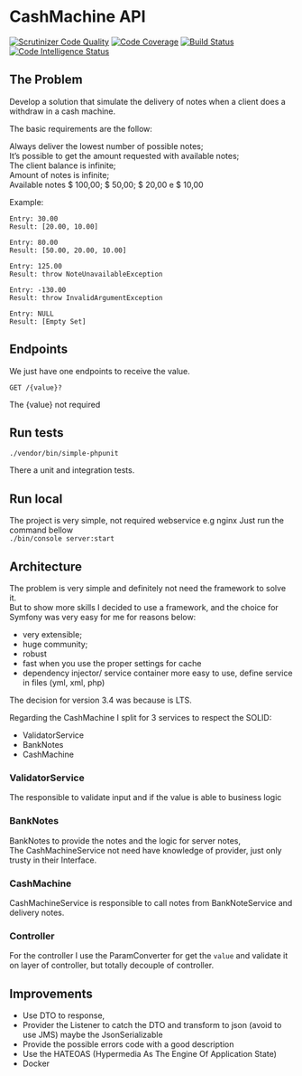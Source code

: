 CashMachine API
================
[![Scrutinizer Code Quality](https://scrutinizer-ci.com/g/felipegirotti/cashmachine/badges/quality-score.png?b=master)](https://scrutinizer-ci.com/g/felipegirotti/cashmachine/?branch=master)
[![Code Coverage](https://scrutinizer-ci.com/g/felipegirotti/cashmachine/badges/coverage.png?b=master)](https://scrutinizer-ci.com/g/felipegirotti/cashmachine/?branch=master)
[![Build Status](https://scrutinizer-ci.com/g/felipegirotti/cashmachine/badges/build.png?b=master)](https://scrutinizer-ci.com/g/felipegirotti/cashmachine/build-status/master)
[![Code Intelligence Status](https://scrutinizer-ci.com/g/felipegirotti/cashmachine/badges/code-intelligence.svg?b=master)](https://scrutinizer-ci.com/code-intelligence)
## The Problem
Develop a solution that simulate the delivery of notes when a client does a withdraw in a cash machine.

The basic requirements are the follow:

Always deliver the lowest number of possible notes;     
It’s possible to get the amount requested with available notes;     
The client balance is infinite;     
Amount of notes is infinite;        
Available notes $ 100,00; $ 50,00; $ 20,00 e $ 10,00        

Example:
```
Entry: 30.00
Result: [20.00, 10.00]

Entry: 80.00
Result: [50.00, 20.00, 10.00]

Entry: 125.00
Result: throw NoteUnavailableException

Entry: -130.00
Result: throw InvalidArgumentException

Entry: NULL
Result: [Empty Set]
```

## Endpoints

We just have one endpoints to receive the value.

`GET /{value}?` 

The {value} not required

## Run tests

`./vendor/bin/simple-phpunit`

There a unit and integration tests.

## Run local
The project is very simple, not required webservice e.g nginx
Just run the command bellow     
`./bin/console server:start`


## Architecture

The problem is very simple and definitely not need the framework to solve it.   
But to show more skills I decided to use a framework, and the choice for Symfony was very easy for me for reasons below: 
- very extensible;
- huge community;
- robust
- fast when you use the proper settings for cache
- dependency injector/ service container more easy to use, define service in files (yml, xml, php)

The decision for version 3.4 was because is LTS.

Regarding the CashMachine I split for 3 services to respect the SOLID:
- ValidatorService
- BankNotes
- CashMachine

### ValidatorService
The responsible to validate input and if the value is able to business logic

### BankNotes
BankNotes to provide the notes and the logic for server notes,      
The CashMachineService not need have knowledge of provider, just only trusty in their Interface.

### CashMachine
CashMachineService is responsible to call notes from BankNoteService and delivery notes.

### Controller
For the controller I use the ParamConverter for get the `value` and validate it on layer of controller, 
but totally decouple of controller.


## Improvements

- Use DTO to response,
- Provider the Listener to catch the DTO and transform to json (avoid to use JMS) maybe the JsonSerializable
- Provide the possible errors code with a good description
- Use the HATEOAS (Hypermedia As The Engine Of Application State)
- Docker

